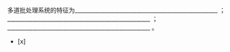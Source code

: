 多道批处理系统的特征为___________________________________________________
；___________________________________________________
；___________________________________________________ 。
- [x]  

